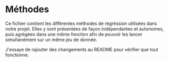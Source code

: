 # Méthodes 

Ce fichier contient les différentes méthodes de régréssion utilisées dans notre projet. Elles y sont présentées de façon indépendantes et autonomes, puis agrégées dans une même fonction afin de pouvoir les lancer simultanément sur un même jeu de donnée. 

J'essaye de rajouter des changements au README pour vérifier que tout fonctionne. 